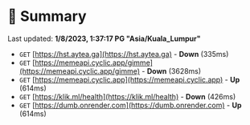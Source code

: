 # 📖 Summary
Last updated: **1/8/2023, 1:37:17 PG "Asia/Kuala_Lumpur"**

- `GET` [https://hst.aytea.ga](https://hst.aytea.ga) - **Down** (335ms)
- `GET` [https://memeapi.cyclic.app/gimme](https://memeapi.cyclic.app/gimme) - **Down** (3628ms)
- `GET` [https://memeapi.cyclic.app](https://memeapi.cyclic.app) - **Up** (614ms)
- `GET` [https://klik.ml/health](https://klik.ml/health) - **Down** (426ms)
- `GET` [https://dumb.onrender.com](https://dumb.onrender.com) - **Up** (614ms)
